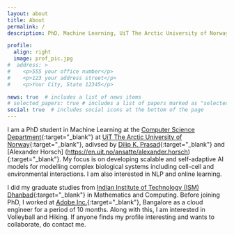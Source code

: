 ```yaml
---
layout: about
title: About
permalink: /
description: PhD, Machine Learning, UiT The Arctic University of Norway

profile:
  align: right
  image: prof_pic.jpg
#  address: >
#    <p>555 your office number</p>
#    <p>123 your address street</p>
#    <p>Your City, State 12345</p>

news: true  # includes a list of news items
# selected_papers: true # includes a list of papers marked as "selected={true}"
social: true  # includes social icons at the bottom of the page
---
```


I am a PhD student in Machine Learning at the [Computer Science Department](https://en.uit.no/enhet/ifi){:target="\_blank"} at [UiT The Arctic University of Norway](https://en.uit.no/startsida){:target="\_blank"}, adivsed by [Dilip K. Prasad](https://sites.google.com/site/dilipprasad/){:target="\_blank"} and [Alexander Horsch] (https://en.uit.no/ansatte/alexander.horsch){:target="\_blank"}. My focus is on developing scalable and self-adaptive AI models for modelling complex biological systems including cell-cell and environmental interactions. I am also interested in NLP and online learning.

I did my graduate studies from [Indian Institute of Technology (ISM) Dhanbad](https://www.iitism.ac.in/){:target="\_blank"} in Mathematics and Computing. Before joining PhD, I worked at [Adobe Inc.](https://www.adobe.com/in/){:target="\_blank"}, Bangalore as a cloud engineer for a period of 10 months. Along with this, I am interested in Volleyball and Hiking. If anyone finds my profile interesting and wants to collaborate, do contact me.
